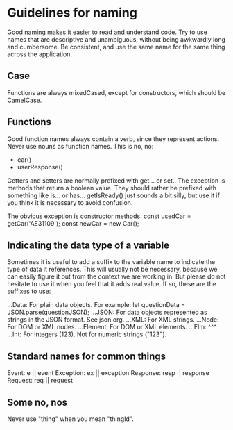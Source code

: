 # Guidelines for naming

Good naming makes it easier to read and understand code. Try to use names that are 
descriptive and unambiguous, without being awkwardly long and cumbersome. Be consistent, 
and use the same name for the same thing across the application.

Case
----
Functions are always mixedCased, except for constructors, which should be CamelCase.


Functions
---------
Good function names always contain a verb, since they represent actions.
Never use nouns as function names. This is no, no:
 * car()
 * userResponse()

Getters and setters are normally prefixed with get... or set..
The exception is methods that return a boolean value. They should rather 
be prefixed with something like is... or has...
getIsReady() just sounds a bit silly, but use it if you think it is necessary to avoid confusion.

The obvious exception is constructor methods.
const usedCar = getCar('AE31109');
const newCar = new Car();

Indicating the data type of a variable
--------------------------------------
Sometimes it is useful to add a suffix to the variable name to indicate the 
type of data it references. This will usually not be necessary, because we 
can easily figure it out from the context we are working in. But please 
do not hesitate to use it when you feel that it adds real value.
If so, these are the suffixes to use:

...Data:    For plain data objects. For example: let questionData = JSON.parse(questionJSON);
...JSON:    For data objects represented as strings in the JSON format. See json.org.
...XML:     For XML strings.
...Node:    For DOM or XML nodes.
...Element: For DOM or XML elements.
...Elm:     ^^^
...Int:     For integers (123). Not for numeric strings ("123").


Standard names for common things
--------------------------------
Event:      e || event
Exception:  ex || exception
Response:   resp || response
Request:    req || request


Some no, nos
------------
Never use "thing" when you mean "thingId".
